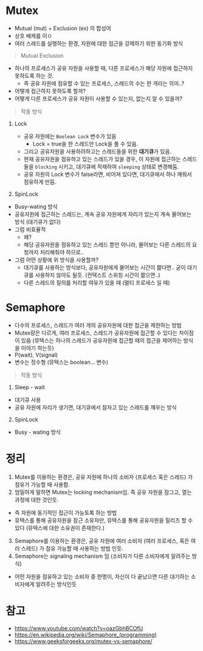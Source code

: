 # Mutex
- Mutual (mut) + Exclusion (ex) 의 합성어
- 상호 배제를 이ㅇ
- 여러 스레드를 실행하는 환경, 자원에 대한 접근을 강제하기 위한 동기화 방식

> Mutual Exclusion

- 하나의 프로세스가 공유 자원을 사용할 때, 다른 프로세스가 해당 자원에 접근하지 못하도록 하는 것.
  - 즉 공유 자원에 점유할 수 있는 프로세스, 스레드의 수는 한 개라는 의미..?
- 어떻게 접근하지 못하도록 할까?
- 어떻게 다른 프로세스가 공유 자원이 사용할 수 있는지, 없는지 알 수 있을까?

> 작동 방식

1. Lock
    - 공유 자원에는 `Boolean Lock` 변수가 있음
        - Lock = true을 한 스레드만 Lock을 풀 수 있음.
    - 그리고 공유자원을 사용하려하고는 스레드들을 위한 **대기큐**가 있음.
    - 현재 공유자원을 점유하고 있는 스레드가 있을 경우, 이 자원에 접근하는 스레드들을 `blocking` 시키고, 대기큐에 적재하여 `sleeping` 상태로 변경해둠.
    - 공유 자원의 Lock 변수가 false라면, 비어져 있다면, 대기큐에서 하나 깨워서 점유하게 만듬.

2. SpinLock
- Busy-wating 방식
- 공유자원에 접근하는 스레드는, 계속 공유 자원에게 자리가 있는지 계속 물어보는 방식 (대기큐가 없다)
- 그럼 비효율적 
    - 왜?
    - 해당 공유자원을 점유하고 있는 스레드 뿐만 아니라, 물어보는 다른 스레드의 요청까지 처리해줘야 하므로..
- 그럼 어떤 상황에 위 방식을 사용할까?
  - 대기큐를 사용하는 방식보다, 공유자원에게 물어보는 시간이 짦다면.. 굳이 대기큐를 사용하지 않아도 될듯. (컨텍스트 스위칭 시간이 짦으면..)
  - 다른 스레드의 질의를 처리할 여유가 있을 때 (멀티 프로세스 일 때)


# Semaphore
- 다수의 프로세스, 스레드가 여러 개의 공유자원에 대한 접근을 제한하는 방법
- Mutex랑은 다르게, 여러 프로세스, 스레드가 공유자원에 접근할 수 있다는 차이점이 있음 (뮤텍스는 하나의 스레드가 공유자원에 접근할 때의 접근을 제어하는 방식을 이야기 하는듯)
- P(wait), V(signal)
- 변수는 정수형 (뮤텍스는 boolean... 변수)

> 작동 방식

1. Sleep - wait
- 대기큐 사용
- 공유 자원에 자리가 생기면, 대기큐에서 잠자고 있는 스레드를 꺠우는 방식

2. SpinLock
- Busy - wating 방식

# 정리

1. Mutex를 이용하는 환경은, 공유 자원에 하나의 소비자 (프로세스 혹은 스레드) 가 점유가 가능할 때 사용함.
2. 엄밀하게 말하면 Mutex는 locking mechanism임. 즉 공유 자원을 잠그고, 열는 과정에 대한 것인듯.
  - 즉 자원에 동기적인 접근이 가능토록 하는 방법
  - 뮤텍스를 통해 공유자원을 잠근 소유자만, 뮤텍스를 통해 공유자원을 릴리즈 할 수 있다 (뮤텍스에 대한 소유권이 존재한다.)

3. Semaphore를 이용하는 환경은, 공유 자원에 여러 소비자 (여러 프로세스, 혹은 여러 스레드) 가 점유 가능할 때 사용하는 방법 인듯.
4. Semaphore는 signaling mechanism 임 (소비자가 다른 소비자에게 알려주는 방식)
  - 어떤 자원을 점유하고 있는 소비자 중 한명이, 자신이 다 끝났으면 다른 대기하는 소비자에게 알려주는 방식인듯

# 참고
- https://www.youtube.com/watch?v=oazGbhBCOfU
- https://en.wikipedia.org/wiki/Semaphore_(programming)
- https://www.geeksforgeeks.org/mutex-vs-semaphore/
